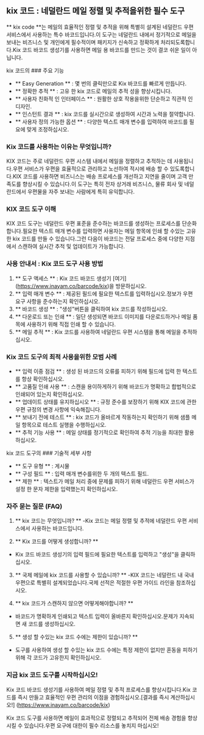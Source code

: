 ## kix 코드 : 네덜란드 메일 정렬 및 추적을위한 필수 도구

** kix code **는 메일의 효율적인 정렬 및 추적을 위해 특별히 설계된 네덜란드 우편 서비스에서 사용하는 특수 바코드입니다.이 도구는 네덜란드 내에서 정기적으로 메일을 보내는 비즈니스 및 개인에게 필수적이며 패키지가 신속하고 정확하게 처리되도록합니다.Kix 코드 바코드 생성기를 사용하면 메일 용 바코드를 만드는 것이 결코 쉬운 일이 아닙니다.

kix 코드의 ### 주요 기능

- ** Easy Generation ** : 몇 번의 클릭만으로 Kix 바코드를 빠르게 만듭니다.
- ** 정확한 추적 ** : 고유 한 kix 코드로 메일의 추적 성을 향상시킵니다.
- ** 사용자 친화적 인 인터페이스 ** : 원활한 상호 작용을위한 단순하고 직관적 인 디자인.
- ** 인스턴트 결과 ** : kix 코드를 실시간으로 생성하여 시간과 노력을 절약합니다.
- ** 사용자 정의 가능한 옵션 ** : 다양한 텍스트 매개 변수를 입력하여 바코드를 필요에 맞게 조정하십시오.

### Kix 코드를 사용하는 이유는 무엇입니까?

KIX 코드는 주로 네덜란드 우편 시스템 내에서 메일을 정렬하고 추적하는 데 사용됩니다.우편 서비스가 우편을 효율적으로 관리하고 노선하여 적시에 배송 할 수 있도록합니다.KIX 코드를 사용하면 비즈니스는 배송 프로세스를 개선하고 지연을 줄이며 고객 만족도를 향상시킬 수 있습니다.이 도구는 특히 전자 상거래 비즈니스, 물류 회사 및 네덜란드에서 우편물을 자주 보내는 사람에게 특히 유익합니다.

### KIX 코드 도구 이해

KIX 코드 도구는 네덜란드 우편 표준을 준수하는 바코드를 생성하는 프로세스를 단순화합니다.필요한 텍스트 매개 변수를 입력하면 사용자는 메일 항목에 인쇄 할 수있는 고유 한 kix 코드를 만들 수 있습니다.그런 다음이 바코드는 전달 프로세스 중에 다양한 지점에서 스캔하여 실시간 추적 및 업데이트가 가능합니다.

### 사용 안내서 : Kix 코드 도구 사용 방법

1. ** 도구 액세스 ** : Kix 코드 바코드 생성기 [여기] (https://www.inayam.co/barcode/kix)을 방문하십시오.
2. ** 입력 매개 변수 ** : 제공된 필드에 필요한 텍스트를 입력하십시오.정보가 우편 요구 사항을 준수하는지 확인하십시오.
3. ** 바코드 생성 ** : "생성"버튼을 클릭하여 kix 코드를 작성하십시오.
4. ** 다운로드 또는 인쇄 ** : 일단 생성되면 바코드 이미지를 다운로드하거나 메일 품목에 사용하기 위해 직접 인쇄 할 수 있습니다.
5. ** 메일 추적 ** : Kix 코드를 사용하여 네덜란드 우편 시스템을 통해 메일을 추적하십시오.

### Kix 코드 도구의 최적 사용을위한 모범 사례

- ** 입력 이중 점검 ** : 생성 된 바코드의 오류를 피하기 위해 필드에 입력 한 텍스트를 항상 확인하십시오.
- ** 고품질 인쇄 사용 ** : 스캔을 용이하게하기 위해 바코드가 명확하고 합법적으로 인쇄되어 있는지 확인하십시오.
- ** 업데이트 상태를 유지하십시오 ** : 규정 준수를 보장하기 위해 KIX 코드에 관한 우편 규정의 변경 사항에 익숙해집니다.
- ** 보내기 전에 테스트 ** : kix 코드가 올바르게 작동하는지 확인하기 위해 샘플 메일 항목으로 테스트 실행을 수행하십시오.
- ** 추적 기능 사용 ** : 메일 상태를 정기적으로 확인하여 추적 기능을 최대한 활용하십시오.

kix 코드 도구의 ### 기술적 세부 사항

- ** 도구 유형 ** : 게시물
- ** 구성 필드 ** : 입력 매개 변수를위한 두 개의 텍스트 필드.
- ** 제한 ** : 텍스트가 메일 처리 중에 문제를 피하기 위해 네덜란드 우편 서비스가 설정 한 문자 제한을 입력했는지 확인하십시오.

### 자주 묻는 질문 (FAQ)

1. ** kix 코드는 무엇입니까? **
-Kix 코드는 메일 정렬 및 추적에 네덜란드 우편 서비스에서 사용하는 바코드입니다.

2. ** Kix 코드를 어떻게 생성합니까? **
- Kix 코드 바코드 생성기의 입력 필드에 필요한 텍스트를 입력하고 "생성"을 클릭하십시오.

3. ** 국제 메일에 kix 코드를 사용할 수 있습니까? **
-KIX 코드는 네덜란드 내 국내 우편으로 특별히 설계되었습니다.국제 선적은 적절한 우편 가이드 라인을 참조하십시오.

4. ** kix 코드가 스캔하지 않으면 어떻게해야합니까? **
- 바코드가 명확하게 인쇄되고 텍스트 입력이 올바른지 확인하십시오.문제가 지속되면 새 코드를 생성하십시오.

5. ** 생성 할 수있는 kix 코드 수에는 제한이 있습니까? **
- 도구를 사용하여 생성 할 수있는 kix 코드 수에는 특정 제한이 없지만 혼동을 피하기 위해 각 코드가 고유한지 확인하십시오.

### 지금 kix 코드 도구를 시작하십시오!

Kix 코드 바코드 생성기를 사용하여 메일 정렬 및 추적 프로세스를 향상시킵니다.Kix 코드를 즉시 만들고 효율적인 우편 관리의 이점을 경험하십시오.[결과를 즉시 계산하십시오!] (https://www.inayam.co/barcode/kix)

Kix 코드 도구를 사용하면 메일이 효과적으로 정렬되고 추적되어 전체 배송 경험을 향상시킬 수 있습니다.우편 요구에 대한이 필수 리소스를 놓치지 마십시오!
